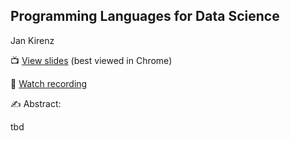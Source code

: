 ## Programming Languages for Data Science


[slides]: link
[agenda]: link
[recording]: link

Jan Kirenz

&#x1F4FA; [View slides][slides] (best viewed in Chrome)

&#x1F3A5; [Watch recording][recording]

&#x270D;&#xFE0F; Abstract: 

tbd
